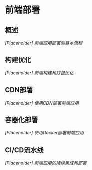 # 前端部署

## 概述
*[Placeholder] 前端应用部署的基本流程*

## 构建优化
*[Placeholder] 前端构建和打包优化*

## CDN部署
*[Placeholder] 使用CDN部署前端应用*

## 容器化部署
*[Placeholder] 使用Docker部署前端应用*

## CI/CD流水线
*[Placeholder] 前端应用的持续集成和部署*